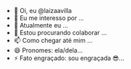 - 👋 Oi, eu @laizaavilla
- 👀 Eu me interesso por ...
- 🌱 Atualmente eu ...
- 💞️ Estou procurando colaborar ...
- 📫 Como chegar até mim ...
- 😄 Pronomes: ela/dela...
- ⚡ Fato engraçado: sou engraçada 😎...

<!---
laizaavilla/laizaavilla is a ✨ special ✨ repository because its `README.md` (this file) appears on your GitHub profile.
You can click the Preview link to take a look at your changes.
--->

